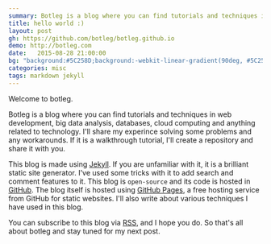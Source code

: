 ```yaml
---
summary: Botleg is a blog where you can find tutorials and techniques in web development, big data analysis, databases, cloud computing and anything related to technology.
title: hello world :)
layout: post
gh: https://github.com/botleg/botleg.github.io
demo: http://botleg.com
date:   2015-08-28 21:00:00
bg: "background:#5C258D;background:-webkit-linear-gradient(90deg, #5C258D 10%, #4389A2 90%);background:-moz-linear-gradient(90deg, #5C258D 10%, #4389A2 90%);background:-ms-linear-gradient(90deg, #5C258D 10%, #4389A2 90%);background:-o-linear-gradient(90deg, #5C258D 10%, #4389A2 90%);background:linear-gradient(90deg, #5C258D 10%, #4389A2 90%);"
categories: misc
tags: markdown jekyll
---
```

Welcome to botleg.

Botleg is a blog where you can find tutorials and techniques in web development, big data analysis, databases, cloud computing and anything related to technology. I'll share my experince solving some problems and any workarounds. If it is a walkthrough tutorial, I'll create a repository and share it with you.

This blog is made using [Jekyll](http://jekyllrb.com). If you are unfamiliar with it, it is a brilliant static site generator. I've used some tricks with it to add search and comment features to it. This blog is `open-source` and its code is hosted in [GitHub](https://github.com/botleg/botleg.github.io). The blog itself is hosted using [GitHub Pages](https://pages.github.com/), a free hosting service from GitHub for static websites. I'll also write about various techniques I have used in this blog.

You can subscribe to this blog via [RSS](http://botleg.com/feed), and I hope you do. So that's all about botleg and stay tuned for my next post.
